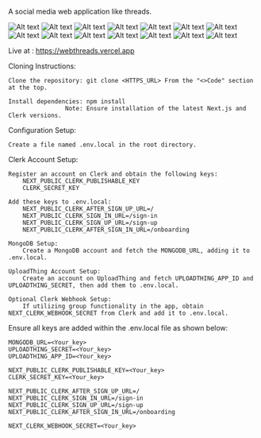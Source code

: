 A social media web application like threads.

![Alt text](<readme.assets/0 (1).png>)
![Alt text](<readme.assets/0 (2).png>)
![Alt text](<readme.assets/0 (3).png>)
![Alt text](<readme.assets/0 (4).png>)
![Alt text](<readme.assets/0 (5).png>)
![Alt text](<readme.assets/0 (6).png>)
![Alt text](<readme.assets/0 (7).png>)
![Alt text](<readme.assets/0 (8).png>)
![Alt text](<readme.assets/0 (9).png>)
![Alt text](<readme.assets/0 (10).png>)
![Alt text](<readme.assets/0 (11).png>)
![Alt text](<readme.assets/0 (12).png>)
![Alt text](<readme.assets/0 (13).png>)
![Alt text](<readme.assets/0 (14).png>)

Live at : https://webthreads.vercel.app

Cloning Instructions:

    Clone the repository: git clone <HTTPS_URL> From the "<>Code" section at the top.

    Install dependencies: npm install
                    Note: Ensure installation of the latest Next.js and Clerk versions.

Configuration Setup:

    Create a file named .env.local in the root directory.

Clerk Account Setup:

    Register an account on Clerk and obtain the following keys:
        NEXT_PUBLIC_CLERK_PUBLISHABLE_KEY
        CLERK_SECRET_KEY
    
    Add these keys to .env.local:
        NEXT_PUBLIC_CLERK_AFTER_SIGN_UP_URL=/
        NEXT_PUBLIC_CLERK_SIGN_IN_URL=/sign-in
        NEXT_PUBLIC_CLERK_SIGN_UP_URL=/sign-up
        NEXT_PUBLIC_CLERK_AFTER_SIGN_IN_URL=/onboarding

    MongoDB Setup:
        Create a MongoDB account and fetch the MONGODB_URL, adding it to .env.local.

    UploadThing Account Setup:
        Create an account on UploadThing and fetch UPLOADTHING_APP_ID and UPLOADTHING_SECRET, then add them to .env.local.

    Optional Clerk Webhook Setup:
        If utilizing group functionality in the app, obtain NEXT_CLERK_WEBHOOK_SECRET from Clerk and add it to .env.local.


Ensure all keys are added within the .env.local file as shown below:

    MONGODB_URL=<Your_key>
    UPLOADTHING_SECRET=<Your_key>
    UPLOADTHING_APP_ID=<Your_key>

    NEXT_PUBLIC_CLERK_PUBLISHABLE_KEY=<Your_key>
    CLERK_SECRET_KEY=<Your_key>

    NEXT_PUBLIC_CLERK_AFTER_SIGN_UP_URL=/
    NEXT_PUBLIC_CLERK_SIGN_IN_URL=/sign-in
    NEXT_PUBLIC_CLERK_SIGN_UP_URL=/sign-up
    NEXT_PUBLIC_CLERK_AFTER_SIGN_IN_URL=/onboarding

    NEXT_CLERK_WEBHOOK_SECRET=<Your_key>
